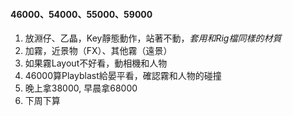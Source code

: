 #### 46000、54000、55000、59000

1. 放淵仔、乙晶，Key靜態動作，站著不動，*套用和Rig檔同樣的材質*
2. 加霧，近景物（FX）、其他霧（遠景）
3. 如果霧Layout不好看，動相機和人物
4. 46000算Playblast給晏平看，確認霧和人物的碰撞
5. 晚上拿38000, 早晨拿68000
6. 下周下算